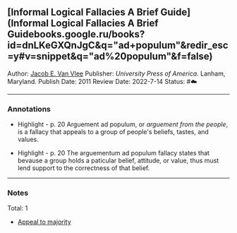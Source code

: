 ## \[Informal Logical Fallacies A Brief Guide\](Informal Logical Fallacies A Brief Guidebooks.google.ru/books?id=dnLKeGXQnJgC&q="ad+populum"&redir_esc=y#v=snippet&q="ad%20populum"&f=false)

Author: [Jacob E. Van Vlee]()
Publisher: *University Press of America*. Lanham, Maryland.
Publish Date: 2011
Review Date: 2022-7-14
Status: #☁️ 

---

### Annotations

* Highlight - p. 20
  Arguement ad populum, or *arguement from the people*, is a fallacy that appeals to a group of people's beliefs, tastes, and values.

* Highlight - p. 20
  The arguementum ad populum fallacy states that bevause a group holds a paticular belief, attitude, or value, thus must lend support to the correctness of that belief.

---

### Notes

Total: 1

* [Appeal to majority](Appeal%20to%20majority.md)
